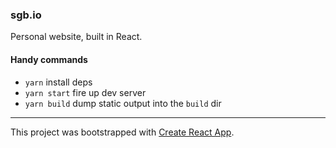 ### sgb.io

Personal website, built in React.

#### Handy commands

- `yarn` install deps
- `yarn start` fire up dev server
- `yarn build` dump static output into the `build` dir

---

This project was bootstrapped with [Create React App](https://github.com/facebookincubator/create-react-app).